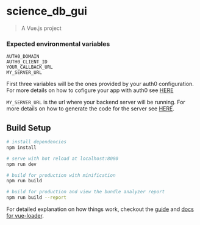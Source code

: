 # science_db_gui

> A Vue.js project

### Expected environmental variables 
```
AUTH0_DOMAIN
AUTH0_CLIENT_ID
YOUR_CALLBACK_URL
MY_SERVER_URL 
```
First three variables will be the ones provided by your auth0 configuration. For more details on how to cofigure your app with auth0 see [HERE](https://auth0.com/docs/quickstart/spa/vuejs#configure-auth0)

`MY_SERVER_URL` is the url where your backend server will be running. For more details on how to generate the code for the server see [HERE](https://github.com/ScienceDb/server-graphql-sequelize).


## Build Setup

``` bash
# install dependencies
npm install

# serve with hot reload at localhost:8080
npm run dev

# build for production with minification
npm run build

# build for production and view the bundle analyzer report
npm run build --report
```

For detailed explanation on how things work, checkout the [guide](http://vuejs-templates.github.io/webpack/) and [docs for vue-loader](http://vuejs.github.io/vue-loader).

